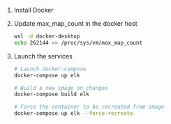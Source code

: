
1. Install Docker
2. Update max_map_count in the docker host
    ```sh
    wsl -d docker-desktop
    echo 262144 >> /proc/sys/vm/max_map_count
    ```

3. Launch the services
    ```sh
    # Launch docker-compose
    docker-compose up elk

    # Build a new image on changes
    docker-compose build elk

    # Force the container to be recreated from image
    docker-compose up elk --force-recreate


    ```
